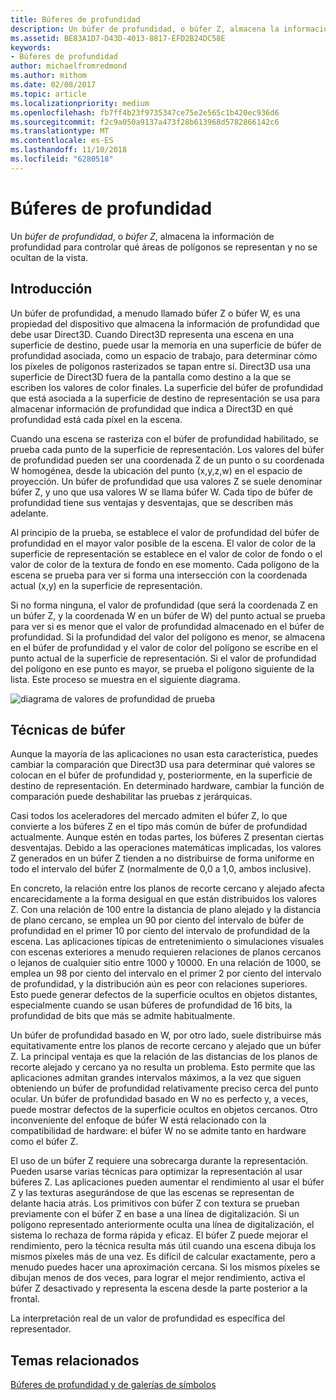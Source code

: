 ```yaml
---
title: Búferes de profundidad
description: Un búfer de profundidad, o búfer Z, almacena la información de profundidad para controlar qué áreas de polígonos se representan y no se ocultan de la vista.
ms.assetid: BE83A1D7-D43D-4013-8817-EFD2B24DC58E
keywords:
- Búferes de profundidad
author: michaelfromredmond
ms.author: mithom
ms.date: 02/08/2017
ms.topic: article
ms.localizationpriority: medium
ms.openlocfilehash: fb7ff4b23f9735347ce75e2e565c1b420ec936d6
ms.sourcegitcommit: f2c9a050a9137a473f28b613968d5782866142c6
ms.translationtype: MT
ms.contentlocale: es-ES
ms.lasthandoff: 11/10/2018
ms.locfileid: "6280518"
---
```

# <a name="depth-buffers"></a>Búferes de profundidad


Un *búfer de profundidad*, o *búfer Z*, almacena la información de profundidad para controlar qué áreas de polígonos se representan y no se ocultan de la vista.

## <a name="span-idoverviewspanspan-idoverviewspanspan-idoverviewspanoverview"></a><span id="Overview"></span><span id="overview"></span><span id="OVERVIEW"></span>Introducción


Un búfer de profundidad, a menudo llamado búfer Z o búfer W, es una propiedad del dispositivo que almacena la información de profundidad que debe usar Direct3D. Cuando Direct3D representa una escena en una superficie de destino, puede usar la memoria en una superficie de búfer de profundidad asociada, como un espacio de trabajo, para determinar cómo los píxeles de polígonos rasterizados se tapan entre sí. Direct3D usa una superficie de Direct3D fuera de la pantalla como destino a la que se escriben los valores de color finales. La superficie del búfer de profundidad que está asociada a la superficie de destino de representación se usa para almacenar información de profundidad que indica a Direct3D en qué profundidad está cada píxel en la escena.

Cuando una escena se rasteriza con el búfer de profundidad habilitado, se prueba cada punto de la superficie de representación. Los valores del búfer de profundidad pueden ser una coordenada Z de un punto o su coordenada W homogénea, desde la ubicación del punto (x,y,z,w) en el espacio de proyección. Un búfer de profundidad que usa valores Z se suele denominar búfer Z, y uno que usa valores W se llama búfer W. Cada tipo de búfer de profundidad tiene sus ventajas y desventajas, que se describen más adelante.

Al principio de la prueba, se establece el valor de profundidad del búfer de profundidad en el mayor valor posible de la escena. El valor de color de la superficie de representación se establece en el valor de color de fondo o el valor de color de la textura de fondo en ese momento. Cada polígono de la escena se prueba para ver si forma una intersección con la coordenada actual (x,y) en la superficie de representación.

Si no forma ninguna, el valor de profundidad (que será la coordenada Z en un búfer Z, y la coordenada W en un búfer de W) del punto actual se prueba para ver si es menor que el valor de profundidad almacenado en el búfer de profundidad. Si la profundidad del valor del polígono es menor, se almacena en el búfer de profundidad y el valor de color del polígono se escribe en el punto actual de la superficie de representación. Si el valor de profundidad del polígono en ese punto es mayor, se prueba el polígono siguiente de la lista. Este proceso se muestra en el siguiente diagrama.

![diagrama de valores de profundidad de prueba](images/zbuffer.png)

## <a name="span-idbufferingtechniquesspanspan-idbufferingtechniquesspanspan-idbufferingtechniquesspanbuffering-techniques"></a><span id="Buffering_techniques"></span><span id="buffering_techniques"></span><span id="BUFFERING_TECHNIQUES"></span>Técnicas de búfer


Aunque la mayoría de las aplicaciones no usan esta característica, puedes cambiar la comparación que Direct3D usa para determinar qué valores se colocan en el búfer de profundidad y, posteriormente, en la superficie de destino de representación. En determinado hardware, cambiar la función de comparación puede deshabilitar las pruebas z jerárquicas.

Casi todos los aceleradores del mercado admiten el búfer Z, lo que convierte a los búferes Z en el tipo más común de búfer de profundidad actualmente. Aunque estén en todas partes, los búferes Z presentan ciertas desventajas. Debido a las operaciones matemáticas implicadas, los valores Z generados en un búfer Z tienden a no distribuirse de forma uniforme en todo el intervalo del búfer Z (normalmente de 0,0 a 1,0, ambos inclusive).

En concreto, la relación entre los planos de recorte cercano y alejado afecta encarecidamente a la forma desigual en que están distribuidos los valores Z. Con una relación de 100 entre la distancia de plano alejado y la distancia de plano cercano, se emplea un 90 por ciento del intervalo de búfer de profundidad en el primer 10 por ciento del intervalo de profundidad de la escena. Las aplicaciones típicas de entretenimiento o simulaciones visuales con escenas exteriores a menudo requieren relaciones de planos cercanos o lejanos de cualquier sitio entre 1000 y 10000. En una relación de 1000, se emplea un 98 por ciento del intervalo en el primer 2 por ciento del intervalo de profundidad, y la distribución aún es peor con relaciones superiores. Esto puede generar defectos de la superficie ocultos en objetos distantes, especialmente cuando se usan búferes de profundidad de 16 bits, la profundidad de bits que más se admite habitualmente.

Un búfer de profundidad basado en W, por otro lado, suele distribuirse más equitativamente entre los planos de recorte cercano y alejado que un búfer Z. La principal ventaja es que la relación de las distancias de los planos de recorte alejado y cercano ya no resulta un problema. Esto permite que las aplicaciones admitan grandes intervalos máximos, a la vez que siguen obteniendo un búfer de profundidad relativamente preciso cerca del punto ocular. Un búfer de profundidad basado en W no es perfecto y, a veces, puede mostrar defectos de la superficie ocultos en objetos cercanos. Otro inconveniente del enfoque de búfer W está relacionado con la compatibilidad de hardware: el búfer W no se admite tanto en hardware como el búfer Z.

El uso de un búfer Z requiere una sobrecarga durante la representación. Pueden usarse varias técnicas para optimizar la representación al usar búferes Z. Las aplicaciones pueden aumentar el rendimiento al usar el búfer Z y las texturas asegurándose de que las escenas se representan de delante hacia atrás. Los primitivos con búfer Z con textura se prueban previamente con el búfer Z en base a una línea de digitalización. Si un polígono representado anteriormente oculta una línea de digitalización, el sistema lo rechaza de forma rápida y eficaz. El búfer Z puede mejorar el rendimiento, pero la técnica resulta más útil cuando una escena dibuja los mismos píxeles más de una vez. Es difícil de calcular exactamente, pero a menudo puedes hacer una aproximación cercana. Si los mismos píxeles se dibujan menos de dos veces, para lograr el mejor rendimiento, activa el búfer Z desactivado y representa la escena desde la parte posterior a la frontal.

La interpretación real de un valor de profundidad es específica del representador.

## <a name="span-idrelated-topicsspanrelated-topics"></a><span id="related-topics"></span>Temas relacionados


[Búferes de profundidad y de galerías de símbolos](depth-and-stencil-buffers.md)

 

 




